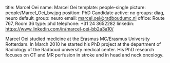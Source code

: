 title: Marcel Oei
name: Marcel Oei
template: people-single
picture: people/Marcel_Oei_bw.jpg
position: PhD Candidate
active: no
groups: diag, neuro
default_group: neuro
email: marcel.oei@radboudumc.nl
office: Route 767, Room 36
type: phd
telephone: +31 24 3652282
linkedin: https://www.linkedin.com/in/marcel-oei-bb2a3a10/

Marcel Oei studied medicine at the Erasmus MC/Erasmus University Rotterdam. In March 2010 he started his PhD project at the department of Radiology of the Radboud university medical center. His PhD research focuses on CT and MR perfusion in stroke and in head and neck oncology.
